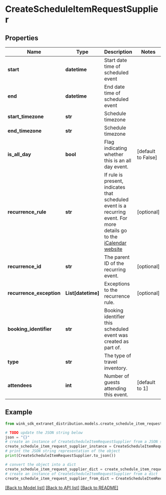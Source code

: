 # CreateScheduleItemRequestSupplier


## Properties

Name | Type | Description | Notes
------------ | ------------- | ------------- | -------------
**start** | **datetime** | Start date time of scheduled event | 
**end** | **datetime** | End date time of scheduled event | 
**start_timezone** | **str** | Schedule timezone | 
**end_timezone** | **str** | Schedule timezone | 
**is_all_day** | **bool** | Flag indicating whether this is an all day event. | [default to False]
**recurrence_rule** | **str** | If rule is present, indicates that scheduled event is a recurring event. For more details go to the [iCalendar website](https://icalendar.org/) | [optional] 
**recurrence_id** | **str** | The parent ID of the recurring event. | [optional] 
**recurrence_exception** | **List[datetime]** | Exceptions to the recurrence rule. | [optional] 
**booking_identifier** | **str** | Booking identifier this scheduled event was created as part of. | 
**type** | **str** | The type of travel inventory. | 
**attendees** | **int** | Number of guests attending this event. | [default to 1]

## Example

```python
from wink_sdk_extranet_distribution.models.create_schedule_item_request_supplier import CreateScheduleItemRequestSupplier

# TODO update the JSON string below
json = "{}"
# create an instance of CreateScheduleItemRequestSupplier from a JSON string
create_schedule_item_request_supplier_instance = CreateScheduleItemRequestSupplier.from_json(json)
# print the JSON string representation of the object
print(CreateScheduleItemRequestSupplier.to_json())

# convert the object into a dict
create_schedule_item_request_supplier_dict = create_schedule_item_request_supplier_instance.to_dict()
# create an instance of CreateScheduleItemRequestSupplier from a dict
create_schedule_item_request_supplier_from_dict = CreateScheduleItemRequestSupplier.from_dict(create_schedule_item_request_supplier_dict)
```
[[Back to Model list]](../README.md#documentation-for-models) [[Back to API list]](../README.md#documentation-for-api-endpoints) [[Back to README]](../README.md)


